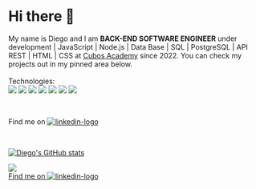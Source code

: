 # Hi there 👋

My name is Diego and I am 
**BACK-END SOFTWARE ENGINEER** under development | JavaScript | Node.js | Data Base | SQL | PostgreSQL | API REST | HTML | CSS
at [Cubos Academy](https://cubos.academy/) since 2022. 
You can check my projects out in my pinned area below.
<br>
<br>
Technologies:
<br>
<img src='https://img.shields.io/badge/JavaScript-F7DF1E?style=for-the-badge&logo=javascript&logoColor=black' />  <img src='https://img.shields.io/badge/Node.js-43853D?style=for-the-badge&logo=node.js&logoColor=white' />  <img src='https://img.shields.io/badge/Express.js-404D59?style=for-the-badge' />  <img src='https://img.shields.io/badge/PostgreSQL-316192?style=for-the-badge&logo=postgresql&logoColor=white' /> <img  src='https://img.shields.io/badge/Insomnia-4000BF?logo=insomnia&logoColor=white&style=for-the-badge' /> <img src='https://img.shields.io/badge/GIT-E44C30?style=for-the-badge&logo=git&logoColor=white' />  <img src='https://img.shields.io/badge/Linux-FCC624?style=for-the-badge&logo=linux&logoColor=black' />

<br>

Find me on <a href='https://www.linkedin.com/in/diego-passos-dos-santos'> <img src='https://img.shields.io/badge/LinkedIn-0077B5?style=for-the-badge&logo=linkedin&logoColor=white' alt='linkedin-logo' target='blank'/> 
  
<br>
  
![Diego's GitHub stats](https://github-readme-stats.vercel.app/api?username=1983-diego&show_icons=true&theme=radical)

<img src='https://github-readme-stats.vercel.app/api/top-langs/?username=1983-diego&theme=blue-green' />
<br>
Find me on <a href='https://www.linkedin.com/in/diego-passos-dos-santos'> <img src='https://img.shields.io/badge/LinkedIn-0077B5?style=for-the-badge&logo=linkedin&logoColor=white' alt='linkedin-logo' target='blank'/> 
